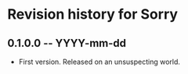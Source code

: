 # Revision history for Sorry

## 0.1.0.0 -- YYYY-mm-dd

* First version. Released on an unsuspecting world.
